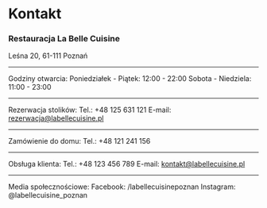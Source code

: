 # Kontakt

### Restauracja La Belle Cuisine
Leśna 20, 61-111 Poznań

---
Godziny otwarcia:
Poniedziałek - Piątek: 12:00 - 22:00
Sobota - Niedziela: 11:00 - 23:00

---
Rezerwacja stolików:
Tel.: +48 125 631 121
E-mail: rezerwacja@labellecuisine.pl

---
Zamówienie do domu:
Tel.: +48 121 241 156

---
Obsługa klienta:
Tel.: +48 123 456 789
E-mail: kontakt@labellecuisine.pl

---
Media społecznościowe:
Facebook: /labellecuisinepoznan
Instagram: @labellecuisine_poznan
